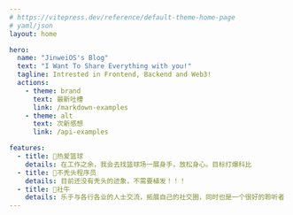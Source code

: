 ```yaml
---
# https://vitepress.dev/reference/default-theme-home-page
# yaml/json
layout: home

hero:
  name: "JinweiOS's Blog"
  text: "I Want To Share Everything with you!"
  tagline: Intrested in Frontend, Backend and Web3!
  actions:
    - theme: brand
      text: 最新吐槽
      link: /markdown-examples
    - theme: alt
      text: 次新感想
      link: /api-examples

features:
  - title: 🏀热爱篮球
    details: 在工作之余，我会去找篮球场一展身手，放松身心。目标打爆科比
  - title: 🥇不秃头程序员
    details: 目前还没有秃头的迹象，不需要植发！！！
  - title: 🥳社牛
    details: 乐于与各行各业的人士交流，拓展自己的社交圈，同时也是一个很好的聆听者
---
```


